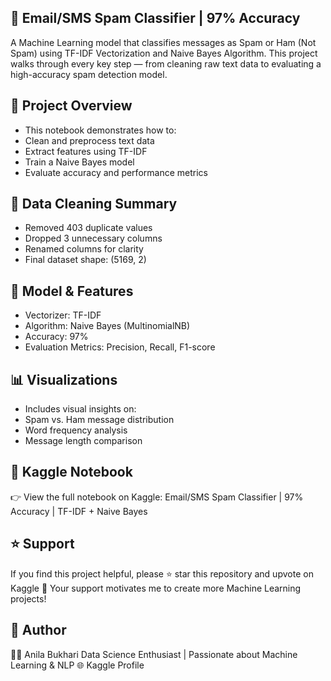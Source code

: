 ## 📩 Email/SMS Spam Classifier | 97% Accuracy

A Machine Learning model that classifies messages as Spam or Ham (Not Spam) using TF-IDF Vectorization and Naive Bayes Algorithm.
This project walks through every key step — from cleaning raw text data to evaluating a high-accuracy spam detection model.

## 💙 Project Overview
- This notebook demonstrates how to:
- Clean and preprocess text data
- Extract features using TF-IDF
- Train a Naive Bayes model
- Evaluate accuracy and performance metrics

## 🧹 Data Cleaning Summary
- Removed 403 duplicate values
- Dropped 3 unnecessary columns
- Renamed columns for clarity
- Final dataset shape: (5169, 2)

## 🔬 Model & Features
- Vectorizer: TF-IDF
- Algorithm: Naive Bayes (MultinomialNB)
- Accuracy: 97%
- Evaluation Metrics: Precision, Recall, F1-score

 ## 📊 Visualizations
- Includes visual insights on:
- Spam vs. Ham message distribution
- Word frequency analysis
- Message length comparison

## 🔗 Kaggle Notebook

👉 View the full notebook on Kaggle:
Email/SMS Spam Classifier | 97% Accuracy | TF-IDF + Naive Bayes

## ⭐ Support

If you find this project helpful, please ⭐ star this repository and upvote on Kaggle 💙
Your support motivates me to create more Machine Learning projects!

## 🧠 Author

👩‍💻 Anila Bukhari
Data Science Enthusiast | Passionate about Machine Learning & NLP
🌐 Kaggle Profile











